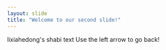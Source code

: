 ```yaml
---
layout: slide
title: "Welcome to our second slide!"
---
```

lixiahedong's shabi text
Use the left arrow to go back!
